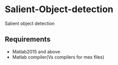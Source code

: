 # Salient-Object-detection
Salient object detection

## Requirements
- Matlab2015 and above
- Matlab compiler(Vs compilers for mex files)
